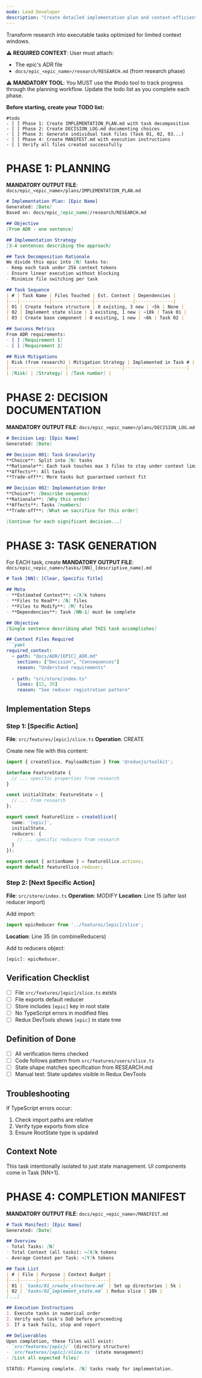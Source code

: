 ```yaml
---
mode: Lead Developer
description: "Create detailed implementation plan and context-efficient tasks"
---
```

Transform research into executable tasks optimized for limited context windows.

⚠️ **REQUIRED CONTEXT**: User must attach:
- The epic's ADR file
- `docs/epic_<epic_name>/research/RESEARCH.md` (from research phase)

⚠️ **MANDATORY TOOL**: You MUST use the #todo tool to track progress through the planning workflow. Update the todo list as you complete each phase.

**Before starting, create your TODO list:**
```
#todo
- [ ] Phase 1: Create IMPLEMENTATION_PLAN.md with task decomposition
- [ ] Phase 2: Create DECISION_LOG.md documenting choices
- [ ] Phase 3: Generate individual task files (Task 01, 02, 03...)
- [ ] Phase 4: Create MANIFEST.md with execution instructions
- [ ] Verify all files created successfully
```

# PHASE 1: PLANNING

**MANDATORY OUTPUT FILE**: `docs/epic_<epic_name>/plans/IMPLEMENTATION_PLAN.md`

```markdown
# Implementation Plan: [Epic Name]
Generated: [Date]
Based on: docs/epic_[epic_name]/research/RESEARCH.md

## Objective
[From ADR - one sentence]

## Implementation Strategy
[3-4 sentences describing the approach]

## Task Decomposition Rationale
We divide this epic into [N] tasks to:
- Keep each task under 25k context tokens
- Ensure linear execution without blocking
- Minimize file switching per task

## Task Sequence
| # | Task Name | Files Touched | Est. Context | Dependencies |
|---|-----------|---------------|--------------|--------------|
| 01 | Create feature structure | 0 existing, 3 new | ~5k | None |
| 02 | Implement state slice | 1 existing, 1 new | ~10k | Task 01 |
| 03 | Create base component | 0 existing, 1 new | ~8k | Task 02 |

## Success Metrics
From ADR requirements:
- [ ] [Requirement 1]
- [ ] [Requirement 2]

## Risk Mitigations
| Risk (from research) | Mitigation Strategy | Implemented in Task # |
|---------------------|--------------------|-----------------------|
| [Risk] | [Strategy] | [Task number] |
```

# PHASE 2: DECISION DOCUMENTATION

**MANDATORY OUTPUT FILE**: `docs/epic_<epic_name>/plans/DECISION_LOG.md`

```markdown
# Decision Log: [Epic Name]
Generated: [Date]

## Decision 001: Task Granularity
**Choice**: Split into [N] tasks
**Rationale**: Each task touches max 3 files to stay under context limit
**Affects**: All tasks
**Trade-off**: More tasks but guaranteed context fit

## Decision 002: Implementation Order
**Choice**: [Describe sequence]
**Rationale**: [Why this order]
**Affects**: Tasks [numbers]
**Trade-off**: [What we sacrifice for this order]

[Continue for each significant decision...]
```

# PHASE 3: TASK GENERATION

For EACH task, create **MANDATORY OUTPUT FILE**: 
`docs/epic_<epic_name>/tasks/[NN]_[descriptive_name].md`

```markdown
# Task [NN]: [Clear, Specific Title]

## Meta
- **Estimated Context**: ~[X]k tokens
- **Files to Read**: [N] files
- **Files to Modify**: [M] files
- **Dependencies**: Task [NN-1] must be complete

## Objective
[Single sentence describing what THIS task accomplishes]

## Context Files Required
```yaml
required_context:
  - path: "docs/ADR/[EPIC]_ADR.md"
    sections: ["Decision", "Consequences"]
    reason: "Understand requirements"
  
  - path: "src/store/index.ts"
    lines: [12, 35]
    reason: "See reducer registration pattern"
```

## Implementation Steps

### Step 1: [Specific Action]
**File**: `src/features/[epic]/slice.ts`
**Operation**: CREATE

Create new file with this content:
```typescript
import { createSlice, PayloadAction } from '@reduxjs/toolkit';

interface FeatureState {
  // ... specific properties from research
}

const initialState: FeatureState = {
  // ... from research
};

export const featureSlice = createSlice({
  name: '[epic]',
  initialState,
  reducers: {
    // ... specific reducers from research
  }
});

export const { actionName } = featureSlice.actions;
export default featureSlice.reducer;
```

### Step 2: [Next Specific Action]
**File**: `src/store/index.ts`
**Operation**: MODIFY
**Location**: Line 15 (after last reducer import)

Add import:
```typescript
import epicReducer from '../features/[epic]/slice';
```

**Location**: Line 35 (in combineReducers)

Add to reducers object:
```typescript
[epic]: epicReducer,
```

## Verification Checklist
- [ ] File `src/features/[epic]/slice.ts` exists
- [ ] File exports default reducer
- [ ] Store includes `[epic]` key in root state
- [ ] No TypeScript errors in modified files
- [ ] Redux DevTools shows `[epic]` in state tree

## Definition of Done
- [ ] All verification items checked
- [ ] Code follows pattern from `src/features/users/slice.ts`
- [ ] State shape matches specification from RESEARCH.md
- [ ] Manual test: State updates visible in Redux DevTools

## Troubleshooting
If TypeScript errors occur:
1. Check import paths are relative
2. Verify type exports from slice
3. Ensure RootState type is updated

## Context Note
This task intentionally isolated to just state management.
UI components come in Task [NN+1].

# PHASE 4: COMPLETION MANIFEST

**MANDATORY OUTPUT FILE**: `docs/epic_<epic_name>/MANIFEST.md`

```markdown
# Task Manifest: [Epic Name]
Generated: [Date]

## Overview
- Total Tasks: [N]
- Total Context (all tasks): ~[X]k tokens
- Average Context per Task: ~[Y]k tokens

## Task List
| # | File | Purpose | Context Budget |
|---|------|---------|----------------|
| 01 | `tasks/01_create_structure.md` | Set up directories | 5k |
| 02 | `tasks/02_implement_state.md` | Redux slice | 10k |
[...]

## Execution Instructions
1. Execute tasks in numerical order
2. Verify each task's DoD before proceeding
3. If a task fails, stop and report

## Deliverables
Upon completion, these files will exist:
- `src/features/[epic]/` (directory structure)
- `src/features/[epic]/slice.ts` (state management)
- [List all expected files]

STATUS: Planning complete. [N] tasks ready for implementation.
```